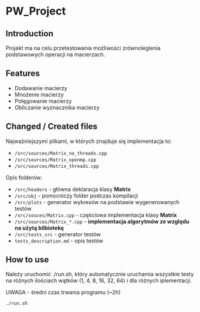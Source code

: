 # PW_Project


## **Introduction**
Projekt ma na celu przetestowania możliwości zrównoleglenia podstawowych operacji na macierzach.


## **Features**
- Dodawanie macierzy
- Mnożenie macierzy
- Potęgowanie macierzy
- Obliczanie wyznacznika macierzy

## **Changed / Created files**
Najważniejszymi plikami, w których znajduje się implementacja to:
- `/src/sources/Matrix_no_threads.cpp`
- `/src/sources/Matrix_openmp.cpp`
- `/src/sources/Matrix_threads.cpp`

Opis folderów:

- `/src/headers` - główna deklaracja klasy **Matrix**
- `/src/obj` - pomocniczy folder podczas kompilacji
- `/src/plots` - generator wykresów na podstawie wygenerowanych testów
- `/src/souces/Matrix.cpp` - częściowa implementacja klasy **Matrix**
- `/src/sources/Matrix_*.cpp` - **implementacja algorytmów ze względu na użytą bilbiotekę**
- `/src/tests_src` - generator testów
- `tests_description.md` - opis testów

## How to use
Należy uruchomić ./run.sh, który automatycznie uruchamia wszystkie testy na różnych ilościach wątków (1, 4, 8, 16, 32, 64) i dla różnych iplementacji.

UWAGA - średni czas trwania programu (~2h)
```
./run.sh
```